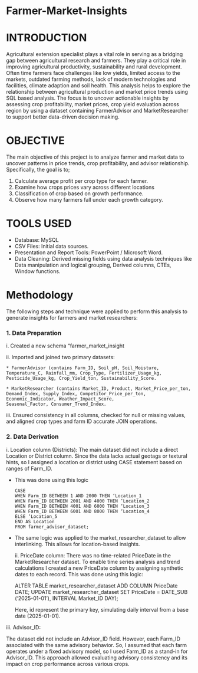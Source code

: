 # Farmer-Market-Insights

# INTRODUCTION

   Agricultural extension specialist plays a vital role in serving as a bridging gap between agricultural research and farmers. They play a critical role in improving agricultural productivity, sustainability and rural development. Often time farmers face challenges like low yields, limited access to the markets, outdated farming methods, lack of modern technologies and facilities, climate adaption and soil health. This analysis helps to explore the relationship between agricultural production and market price trends using SQL based analysis. The focus is to uncover actionable insights by assessing crop profitability, market prices, crop yield evaluation across region by using a dataset containing FarmerAdvisor and MarketResearcher to support better data-driven decision making.
   
# OBJECTIVE

  The main objective of this project is to analyze farmer and market data to uncover patterns in price trends, crop profitability, and advisor relationship. 
  Specifically, the goal is to;
1. Calculate average profit per crop type for each farmer.
2. Examine how crops prices vary across different locations
3. Classification of crop based on growth performance.
4. Observe how many farmers fall under each growth category.

# TOOLS USED

* Database: MySQL
* CSV Files: Initial data sources.
* Presentation and Report Tools: PowerPoint / Microsoft Word.
* Data Cleaning: Derived missing fields using data analysis techniques like Data manipulation and logical grouping, Derived columns, CTEs, Window functions.

# Methodology
  The following steps and technique were applied to perform this analysis to generate insights for farmers and market researchers:
  
### 1. Data Preparation

i. Created a new schema “farmer_market_insight

ii. Imported and joined two primary datasets:

    * FarmerAdvisor (contains Farm_ID, Soil_pH, Soil_Moisture, Temperature_C, Rainfall_mm, Crop_Type, Fertilizer_Usage_kg, Pesticide_Usage_kg, Crop_Yield_ton, Sustainability_Score.
    
    * MarketResearcher (contains Market_ID, Product, Market_Price_per_ton, Demand_Index, Supply_Index, Competitor_Price_per_ton, Economic_Indicator, Weather_Impact_Score,                       Seasonal_Factor, Consumer_Trend_Index.
    
iii. Ensured consistency in all columns, checked for null or missing values, and aligned crop types and farm ID accurate JOIN operations.    

### 2. Data Derivation

i. Location column (Districts):
The main dataset did not include a direct Location or District column. Since the data lacks actual geotags or textural hints, so I assigned a location or district using CASE statement based on ranges of Farm_ID.

* This was done using this logic
  
      CASE
      WHEN Farm_ID BETWEEN 1 AND 2000 THEN ‘Location_1
      WHEN Farm_ID BETWEEN 2001 AND 4000 THEN ‘Location_2
      WHEN Farm_ID BETWEEN 4001 AND 6000 THEN ‘Location_3
      WHEN Farm_ID BETWEEN 6001 AND 8000 THEN ‘Location_4
      ELSE ‘Location_5
      END AS Location
      FROM farmer_advisor_dataset;
  
* The same logic was applied to the market_researcher_dataset to allow interlinking. This allows for location-based insights.
  
  ii. PriceDate column: 
    There was no time-related PriceDate in the MarketResearcher dataset. To enable time series analysis and trend calculations I created a new PriceDate column by assigning synthetic         dates to each record.
    This was done using this logic:
  
    ALTER TABLE market_researcher_dataset
    ADD COLUMN PriceDate DATE;
    UPDATE market_researcher_dataset
    SET PriceDate = DATE_SUB (‘2025-01-01’), INTERVAL Market_ID DAY);
  
   Here, id represent the primary key, simulating daily interval from a base date (2025-01-01).

iii. Advisor_ID:  

The dataset did not include an Advisor_ID field. However, each Farm_ID associated with the same advisory behavior. So, I assumed that each farm operates under a fixed advisory model, so I used Farm_ID as a stand-in for Advisor_ID.
This approach allowed evaluating advisory consistency and its impact on crop performance across various crops.



   
